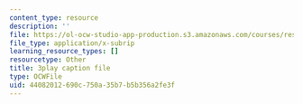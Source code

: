 ```yaml
---
content_type: resource
description: ''
file: https://ol-ocw-studio-app-production.s3.amazonaws.com/courses/res-18-005-highlights-of-calculus-spring-2010/44082012690c750a35b7b5b356a2fe3f_5ZpqI8zz1HM.srt
file_type: application/x-subrip
learning_resource_types: []
resourcetype: Other
title: 3play caption file
type: OCWFile
uid: 44082012-690c-750a-35b7-b5b356a2fe3f
---
```

